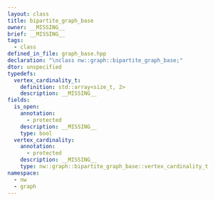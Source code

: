 ```yaml
---
layout: class
title: bipartite_graph_base
owner: __MISSING__
brief: __MISSING__
tags:
  - class
defined_in_file: graph_base.hpp
declaration: "\nclass nw::graph::bipartite_graph_base;"
dtor: unspecified
typedefs:
  vertex_cardinality_t:
    definition: std::array<size_t, 2>
    description: __MISSING__
fields:
  is_open:
    annotation:
      - protected
    description: __MISSING__
    type: bool
  vertex_cardinality:
    annotation:
      - protected
    description: __MISSING__
    type: nw::graph::bipartite_graph_base::vertex_cardinality_t
namespace:
  - nw
  - graph
---
```


```{index}  bipartite_graph_base
```


